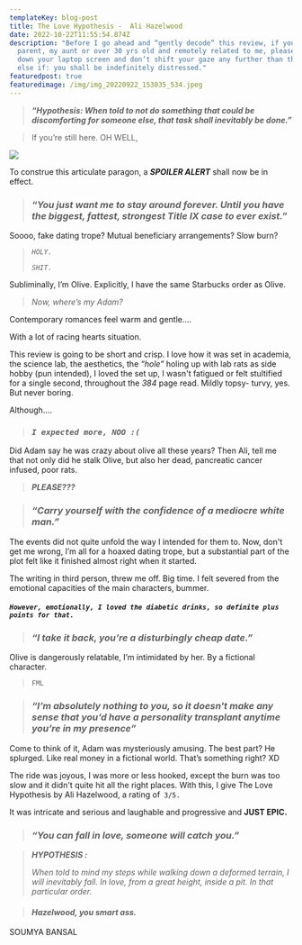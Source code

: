```yaml
---
templateKey: blog-post
title: The Love Hypothesis -  Ali Hazelwood
date: 2022-10-22T11:55:54.874Z
description: "Before I go ahead and “gently decode” this review, if you’re my
  parent, my aunt or over 30 yrs old and remotely related to me, please, shut
  down your laptop screen and don’t shift your gaze any further than this point,
  else if: you shall be indefinitely distressed."
featuredpost: true
featuredimage: /img/img_20220922_153035_534.jpeg
---
```

<!--StartFragment-->

> ***“Hypothesis: When told to not do something that could be discomforting for someone else, that task shall inevitably be done.”***



> If you’re still here. OH WELL,
>
>

<!--EndFragment-->

![ ](/img/img_20220922_153035_534.jpeg " ")

<!--StartFragment-->

To construe this articulate paragon, a ***SPOILER ALERT*** shall now be in effect.



> ### ***“You just want me to stay around forever. Until you have the biggest, fattest, strongest Title IX case to ever exist.”***



Soooo, fake dating trope? Mutual beneficiary arrangements? Slow burn?



> *`HOLY.`*
>
>  *`SHIT.`*



Subliminally, I’m Olive. Explicitly, I have the same Starbucks order as Olive. 

> *Now, where’s my Adam?*

Contemporary romances feel warm and gentle….

With a lot of racing hearts situation.



This review is going to be short and crisp. I love how it was set in academia, the science lab, the aesthetics, the *“hole”* holing up with lab rats as side hobby (pun intended), I loved the set up, I wasn't fatigued or felt stultified for a single second, throughout the *384* page read. Mildly topsy- turvy, yes. But never boring.



Although….



> ### *`I expected more, NOO :(`*



Did Adam say he was crazy about olive all these years? Then Ali, tell me that not only did he stalk Olive, but also her dead, pancreatic cancer infused, poor rats. 

> ***P﻿LEASE???***



> ### ***“Carry yourself with the confidence of a mediocre white man.”***
>
>

The events did not quite unfold the way I intended for them to. Now, don't get me wrong, I’m all for a hoaxed dating trope, but a substantial part of the plot felt like it finished almost right when it started. 



The writing in third person, threw me off. Big time. I felt severed from the emotional capacities of the main characters, bummer. 

#### *`However, emotionally, I loved the diabetic drinks, so definite plus points for that.`*



> ### ***“I take it back, you’re a disturbingly cheap date.”***



Olive is dangerously relatable, I’m intimidated by her. By a fictional character.



> `FML`



> ### ***“I’m absolutely nothing to you, so it doesn't make any sense that you’d have a personality transplant anytime you’re in my presence”***
>
>

Come to think of it, Adam was mysteriously amusing. The best part? He splurged. Like real money in a fictional world. That’s something right? XD



The ride was joyous, I was more or less hooked, except the burn was too slow and it didn't quite hit all the right places. With this, I give The Love Hypothesis by Ali Hazelwood, a rating of` 3/5.`

It was intricate and serious and laughable and progressive and **JUST EPIC.**



> ### ***“You can fall in love, someone will catch you.”***



> ***H﻿YPOTHESIS :*** 
>
> *When told to mind my steps while walking down a deformed terrain, I will inevitably fall. In love, from a great height, inside a pit. In that particular order.*



> #### ***Hazelwood, you smart ass.***



SOUMYA BANSAL



<!--EndFragment-->